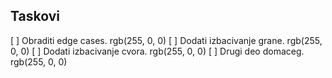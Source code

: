 ## Taskovi
[ ] Obraditi edge cases. rgb(255, 0, 0)
[ ] Dodati izbacivanje grane. rgb(255, 0, 0)
[ ] Dodati izbacivanje cvora. rgb(255, 0, 0)
[ ] Drugi deo domaceg. rgb(255, 0, 0)